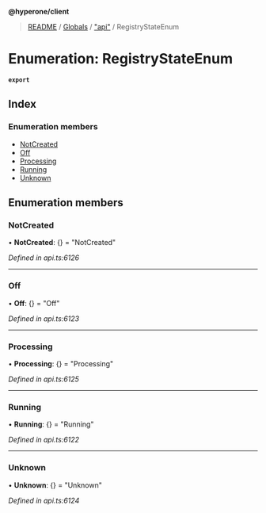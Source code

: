 **@hyperone/client**

> [README](../README.md) / [Globals](../globals.md) / ["api"](../modules/_api_.md) / RegistryStateEnum

# Enumeration: RegistryStateEnum

**`export`** 

## Index

### Enumeration members

* [NotCreated](_api_.registrystateenum.md#notcreated)
* [Off](_api_.registrystateenum.md#off)
* [Processing](_api_.registrystateenum.md#processing)
* [Running](_api_.registrystateenum.md#running)
* [Unknown](_api_.registrystateenum.md#unknown)

## Enumeration members

### NotCreated

•  **NotCreated**: {} = "NotCreated"

*Defined in api.ts:6126*

___

### Off

•  **Off**: {} = "Off"

*Defined in api.ts:6123*

___

### Processing

•  **Processing**: {} = "Processing"

*Defined in api.ts:6125*

___

### Running

•  **Running**: {} = "Running"

*Defined in api.ts:6122*

___

### Unknown

•  **Unknown**: {} = "Unknown"

*Defined in api.ts:6124*
